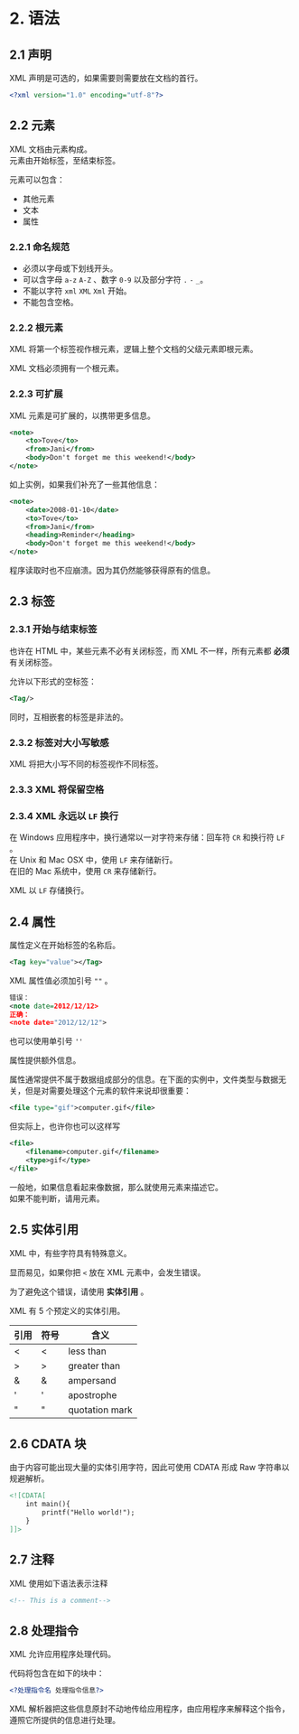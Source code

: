 # 2. 语法

## 2.1 声明

XML 声明是可选的，如果需要则需要放在文档的首行。

```XML
<?xml version="1.0" encoding="utf-8"?>
```

## 2.2 元素

XML 文档由元素构成。  
元素由开始标签，至结束标签。

元素可以包含：

- 其他元素
- 文本
- 属性

### 2.2.1 命名规范

- 必须以字母或下划线开头。
- 可以含字母 `a-z` `A-Z` 、数字 `0-9` 以及部分字符 `.` `-` `_`。
- 不能以字符 `xml` `XML` `Xml` 开始。
- 不能包含空格。

### 2.2.2 根元素

XML 将第一个标签视作根元素，逻辑上整个文档的父级元素即根元素。

XML 文档必须拥有一个根元素。

### 2.2.3 可扩展

XML 元素是可扩展的，以携带更多信息。

```XML
<note>
    <to>Tove</to>
    <from>Jani</from>
    <body>Don't forget me this weekend!</body>
</note>
```

如上实例，如果我们补充了一些其他信息：

```XML
<note>
    <date>2008-01-10</date>
    <to>Tove</to>
    <from>Jani</from>
    <heading>Reminder</heading>
    <body>Don't forget me this weekend!</body>
</note>
```

程序读取时也不应崩溃。因为其仍然能够获得原有的信息。

## 2.3 标签

### 2.3.1 开始与结束标签

也许在 HTML 中，某些元素不必有关闭标签，而 XML 不一样，所有元素都 **必须** 有关闭标签。

允许以下形式的空标签：

```xml
<Tag/>
```

同时，互相嵌套的标签是非法的。

### 2.3.2 标签对大小写敏感

XML 将把大小写不同的标签视作不同标签。

### 2.3.3 XML 将保留空格

### 2.3.4 XML 永远以 `LF` 换行

在 Windows 应用程序中，换行通常以一对字符来存储：回车符 `CR` 和换行符 `LF` 。  
在 Unix 和 Mac OSX 中，使用 `LF` 来存储新行。  
在旧的 Mac 系统中，使用 `CR` 来存储新行。

XML 以 `LF` 存储换行。

## 2.4 属性

属性定义在开始标签的名称后。

```xml
<Tag key="value"></Tag>
```

XML 属性值必须加引号 `""` 。

```xml
错误：
<note date=2012/12/12>
正确：
<note date="2012/12/12">
```

也可以使用单引号 `''`

属性提供额外信息。  

属性通常提供不属于数据组成部分的信息。在下面的实例中，文件类型与数据无关，但是对需要处理这个元素的软件来说却很重要：  

```XML
<file type="gif">computer.gif</file>
```

但实际上，也许你也可以这样写

```XML
<file>
    <filename>computer.gif</filename>
    <type>gif</type>
</file>
```

一般地，如果信息看起来像数据，那么就使用元素来描述它。  
如果不能判断，请用元素。  

## 2.5 实体引用

XML 中，有些字符具有特殊意义。

显而易见，如果你把 `<` 放在 XML 元素中，会发生错误。

为了避免这个错误，请使用 **实体引用** 。

XML 有 5 个预定义的实体引用。

| 引用   | 符号 | 含义           |
| ------ | ---- | -------------- |
| &lt;   | <    | less than      |
| &gt;   | >    | greater than   |
| &amp;  | &    | ampersand      |
| &apos; | '    | apostrophe     |
| &quot; | "    | quotation mark |

## 2.6 CDATA 块

由于内容可能出现大量的实体引用字符，因此可使用 CDATA 形成 Raw 字符串以规避解析。

```xml
<![CDATA[
    int main(){
        printf("Hello world!");
    }
]]>
```

## 2.7 注释

XML 使用如下语法表示注释

```XML
<!-- This is a comment-->
```

## 2.8 处理指令

XML 允许应用程序处理代码。

代码将包含在如下的块中：

```xml
<?处理指令名 处理指令信息?>
```

XML 解析器把这些信息原封不动地传给应用程序，由应用程序来解释这个指令，遵照它所提供的信息进行处理。
